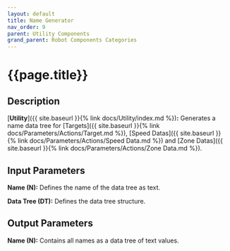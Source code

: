 ```yaml
---
layout: default
title: Name Generator
nav_order: 9
parent: Utility Components
grand_parent: Robot Components Categories
---
```


# **{{page.title}}**

## **Description**

[**Utility**]({{ site.baseurl }}{% link docs/Utility/index.md %})**:** 
Generates a name data tree for [Targets]({{ site.baseurl }}{% link docs/Parameters/Actions/Target.md %}), 
[Speed Datas]({{ site.baseurl }}{% link docs/Parameters/Actions/Speed Data.md %}) and 
[Zone Datas]({{ site.baseurl }}{% link docs/Parameters/Actions/Zone Data.md %}).


## **Input Parameters**

**Name (N):** Defines the name of the data tree as text.

**Data Tree (DT):** Defines the data tree structure.

## **Output Parameters**

**Name (N):** Contains all names as a data tree of text values. 
